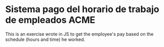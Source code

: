 # Sistema pago del horario de trabajo de empleados ACME
This is an exercise wrote in JS to get the employee's pay based on the schedule (hours and time) he worked.
